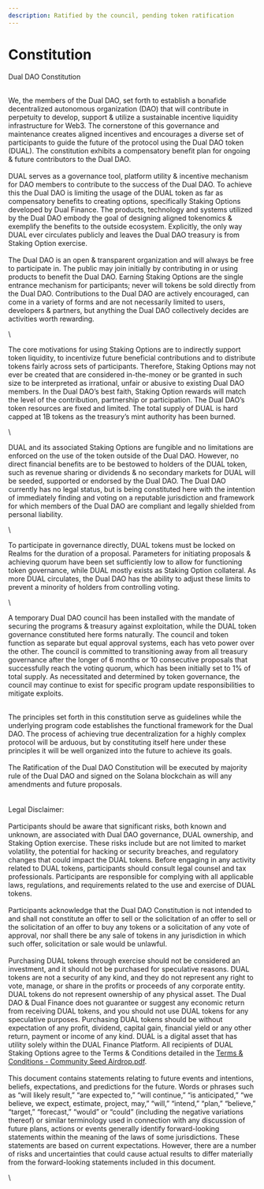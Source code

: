 ```yaml
---
description: Ratified by the council, pending token ratification
---
```


# Constitution

Dual DAO Constitution

\
We, the members of the Dual DAO, set forth to establish a bonafide decentralized autonomous organization (DAO) that will contribute in perpetuity to develop, support & utilize a sustainable incentive liquidity infrastructure for Web3. The cornerstone of this governance and maintenance creates aligned incentives and encourages a diverse set of participants to guide the future of the protocol using the Dual DAO token (DUAL). The constitution exhibits a compensatory benefit plan for ongoing & future contributors to the Dual DAO.\
\
DUAL serves as a governance tool, platform utility & incentive mechanism for DAO members to contribute to the success of the Dual DAO. To achieve this the Dual DAO is limiting the usage of the DUAL token as far as compensatory benefits to creating options, specifically Staking Options developed by Dual Finance. The products, technology and systems utilized by the Dual DAO embody the goal of designing aligned tokenomics & exemplify the benefits to the outside ecosystem. Explicitly, the only way DUAL ever circulates publicly and leaves the Dual DAO treasury is from Staking Option exercise.\
\
The Dual DAO is an open & transparent organization and will always be free to participate in. The public may join initially by contributing in or using products to benefit the Dual DAO. Earning Staking Options are the single entrance mechanism for participants; never will tokens be sold directly from the Dual DAO. Contributions to the Dual DAO are actively encouraged, can come in a variety of forms and are not necessarily limited to users, developers & partners, but anything the Dual DAO collectively decides are activities worth rewarding.

\


The core motivations for using Staking Options are to indirectly support token liquidity, to incentivize future beneficial contributions and to distribute tokens fairly across sets of participants. Therefore, Staking Options may not ever be created that are considered in-the-money or be granted in such size to be interpreted as irrational, unfair or abusive to existing Dual DAO members. In the Dual DAO’s best faith, Staking Option rewards will match the level of the contribution, partnership or participation. The Dual DAO’s token resources are fixed and limited. The total supply of DUAL is hard capped at 1B tokens as the treasury’s mint authority has been burned.

\


DUAL and its associated Staking Options are fungible and no limitations are enforced on the use of the token outside of the Dual DAO. However, no direct financial benefits are to be bestowed to holders of the DUAL token, such as revenue sharing or dividends & no secondary markets for DUAL will be seeded, supported or endorsed by the Dual DAO. The Dual DAO currently has no legal status, but is being constituted here with the intention of immediately finding and voting on a reputable jurisdiction and framework for which members of the Dual DAO are compliant and legally shielded from personal liability.

\


To participate in governance directly, DUAL tokens must be locked on Realms for the duration of a proposal. Parameters for initiating proposals & achieving quorum have been set sufficiently low to allow for functioning token governance, while DUAL mostly exists as Staking Option collateral. As more DUAL circulates, the Dual DAO has the ability to adjust these limits to prevent a minority of holders from controlling voting.

\


A temporary Dual DAO council has been installed with the mandate of securing the programs & treasury against exploitation, while the DUAL token governance constituted here forms naturally. The council and token function as separate but equal approval systems, each has veto power over the other.  The council is committed to transitioning away from all treasury governance after the longer of 6 months or 10 consecutive proposals that successfully reach the voting quorum, which has been initially set to 1% of total supply. As necessitated and determined by token governance, the council may continue to exist for specific program update responsibilities to mitigate exploits.

\
The principles set forth in this constitution serve as guidelines while the underlying program code establishes the functional framework for the Dual DAO. The process of achieving true decentralization for a highly complex protocol will be arduous, but by constituting itself here under these principles it will be well organized into the future to achieve its goals.\
\
The Ratification of the Dual DAO Constitution will be executed by majority rule of the Dual DAO and signed on the Solana blockchain as will any amendments and future proposals.\
\
\
Legal Disclaimer:\
\
Participants should be aware that significant risks, both known and unknown, are associated with Dual DAO governance, DUAL ownership, and Staking Option exercise. These risks include but are not limited to market volatility, the potential for hacking or security breaches, and regulatory changes that could impact the DUAL tokens. Before engaging in any activity related to DUAL tokens, participants should consult legal counsel and tax professionals. Participants are responsible for complying with all applicable laws, regulations, and requirements related to the use and exercise of DUAL tokens.\
\
Participants acknowledge that the Dual DAO Constitution is not intended to and shall not constitute an offer to sell or the solicitation of an offer to sell or the solicitation of an offer to buy any tokens or a solicitation of any vote of approval, nor shall there be any sale of tokens in any jurisdiction in which such offer, solicitation or sale would be unlawful.\
\
Purchasing DUAL tokens through exercise should not be considered an investment, and it should not be purchased for speculative reasons. DUAL tokens are not a security of any kind, and they do not represent any right to vote, manage, or share in the profits or proceeds of any corporate entity. DUAL tokens do not represent ownership of any physical asset. The Dual DAO  & Dual Finance does not guarantee or suggest any economic return from receiving DUAL tokens, and you should not use DUAL tokens for any speculative purposes. Purchasing DUAL tokens should be without expectation of any profit, dividend, capital gain, financial yield or any other return, payment or income of any kind. DUAL is a digital asset that has utility solely within the DUAL Finance Platform. All recipients of DUAL Staking Options agree to the Terms & Conditions detailed in the [Terms & Conditions - Community Seed Airdrop.pdf](https://drive.google.com/file/d/1UaNHMqXJB6CCoNtuZcaNU3\_-DjBSZL9D/view?usp=sharing).\
\
This document contains statements relating to future events and intentions, beliefs, expectations, and predictions for the future. Words or phrases such as “will likely result,” “are expected to,” “will continue,” “is anticipated,” “we believe, we expect, estimate, project, may,” “will,” “intend,” “plan,” “believe,” “target,” “forecast,” “would” or “could” (including the negative variations thereof) or similar terminology used in connection with any discussion of future plans, actions or events generally identify forward-looking statements within the meaning of the laws of some jurisdictions. These statements are based on current expectations. However, there are a number of risks and uncertainties that could cause actual results to differ materially from the forward-looking statements included in this document.

\
